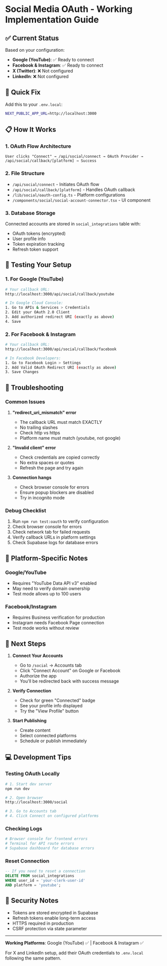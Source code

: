 # Social Media OAuth - Working Implementation Guide

## ✅ Current Status

Based on your configuration:
- **Google (YouTube)**: ✅ Ready to connect
- **Facebook & Instagram**: ✅ Ready to connect
- **X (Twitter)**: ❌ Not configured
- **LinkedIn**: ❌ Not configured

## 🚀 Quick Fix

Add this to your `.env.local`:
```bash
NEXT_PUBLIC_APP_URL=http://localhost:3000
```

## 📋 How It Works

### 1. OAuth Flow Architecture

```
User clicks "Connect" → /api/social/connect → OAuth Provider → /api/social/callback/[platform] → Success
```

### 2. File Structure
- `/api/social/connect` - Initiates OAuth flow
- `/api/social/callback/[platform]` - Handles OAuth callback
- `/lib/social/oauth-config.ts` - Platform configurations
- `/components/social/social-account-connector.tsx` - UI component

### 3. Database Storage
Connected accounts are stored in `social_integrations` table with:
- OAuth tokens (encrypted)
- User profile info
- Token expiration tracking
- Refresh token support

## 🎯 Testing Your Setup

### 1. For Google (YouTube)
```bash
# Your callback URL:
http://localhost:3000/api/social/callback/youtube

# In Google Cloud Console:
1. Go to APIs & Services > Credentials
2. Edit your OAuth 2.0 Client
3. Add authorized redirect URI (exactly as above)
4. Save
```

### 2. For Facebook & Instagram
```bash
# Your callback URL:
http://localhost:3000/api/social/callback/facebook

# In Facebook Developers:
1. Go to Facebook Login > Settings
2. Add Valid OAuth Redirect URI (exactly as above)
3. Save Changes
```

## 🔧 Troubleshooting

### Common Issues

1. **"redirect_uri_mismatch" error**
   - The callback URL must match EXACTLY
   - No trailing slashes
   - Check http vs https
   - Platform name must match (youtube, not google)

2. **"Invalid client" error**
   - Check credentials are copied correctly
   - No extra spaces or quotes
   - Refresh the page and try again

3. **Connection hangs**
   - Check browser console for errors
   - Ensure popup blockers are disabled
   - Try in incognito mode

### Debug Checklist

1. Run `npm run test:oauth` to verify configuration
2. Check browser console for errors
3. Check network tab for failed requests
4. Verify callback URLs in platform settings
5. Check Supabase logs for database errors

## 📝 Platform-Specific Notes

### Google/YouTube
- Requires "YouTube Data API v3" enabled
- May need to verify domain ownership
- Test mode allows up to 100 users

### Facebook/Instagram
- Requires Business verification for production
- Instagram needs Facebook Page connection
- Test mode works without review

## 🚦 Next Steps

1. **Connect Your Accounts**
   - Go to `/social` → Accounts tab
   - Click "Connect Account" on Google or Facebook
   - Authorize the app
   - You'll be redirected back with success message

2. **Verify Connection**
   - Check for green "Connected" badge
   - See your profile info displayed
   - Try the "View Profile" button

3. **Start Publishing**
   - Create content
   - Select connected platforms
   - Schedule or publish immediately

## 💻 Development Tips

### Testing OAuth Locally
```bash
# 1. Start dev server
npm run dev

# 2. Open browser
http://localhost:3000/social

# 3. Go to Accounts tab
# 4. Click Connect on configured platforms
```

### Checking Logs
```bash
# Browser console for frontend errors
# Terminal for API route errors
# Supabase dashboard for database errors
```

### Reset Connection
```sql
-- If you need to reset a connection
DELETE FROM social_integrations 
WHERE user_id = 'your-clerk-user-id' 
AND platform = 'youtube';
```

## 🔐 Security Notes

- Tokens are stored encrypted in Supabase
- Refresh tokens enable long-term access
- HTTPS required in production
- CSRF protection via state parameter

---

**Working Platforms**: Google (YouTube) ✅ | Facebook & Instagram ✅

For X and LinkedIn setup, add their OAuth credentials to `.env.local` following the same pattern. 